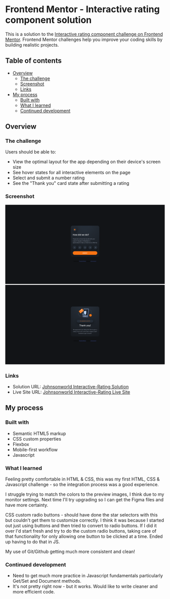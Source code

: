 # Frontend Mentor - Interactive rating component solution

This is a solution to the [Interactive rating component challenge on Frontend Mentor](https://www.frontendmentor.io/challenges/interactive-rating-component-koxpeBUmI). Frontend Mentor challenges help you improve your coding skills by building realistic projects. 

## Table of contents

- [Overview](#overview)
  - [The challenge](#the-challenge)
  - [Screenshot](#screenshot)
  - [Links](#links)
- [My process](#my-process)
  - [Built with](#built-with)
  - [What I learned](#what-i-learned)
  - [Continued development](#continued-development)
 

## Overview

### The challenge

Users should be able to:

- View the optimal layout for the app depending on their device's screen size
- See hover states for all interactive elements on the page
- Select and submit a number rating
- See the "Thank you" card state after submitting a rating

### Screenshot

![](./images/desktop_rating_screenshot.jpg)
![](./images/desktop_thanks_screenshot.jpg)

### Links

- Solution URL: [Johnsonworld Interactive-Rating Solution](https://github.com/Johnsonworld/FEMentor-Interactive-Rating)
- Live Site URL: [Johnsonworld Interactive-Rating Live Site](https://johnsonworld.github.io/FEMentor-Interactive-Rating)

## My process

### Built with

- Semantic HTML5 markup
- CSS custom properties
- Flexbox
- Mobile-first workflow
- Javascript


### What I learned

Feeling pretty comfortable in HTML & CSS, this was my first HTML, CSS & Javascript challenge - so the integration process was a good experience.

I struggle trying to match the colors to the preview images, I think due to my monitor settings.  Next time I'll try upgrading so I can get the Figma files and have more certainty.

CSS custom radio buttons - should have done the star selectors with this but couldn't get them to customize correctly.  I think it was because I started out just using buttons and then tried to convert to radio buttons.  If I did it over I'd start fresh and try to do the custom radio buttons, taking care of that functionality for only allowing one button to be clicked at a time.  Ended up having to do that in JS.

My use of Git/Github getting much more consistent and clean! 

### Continued development

- Need to get much more practice in Javascript fundamentals particularly Get/Set and Document methods.  
- It's not pretty right now - but it works.  Would like to write cleaner and more efficient code.







